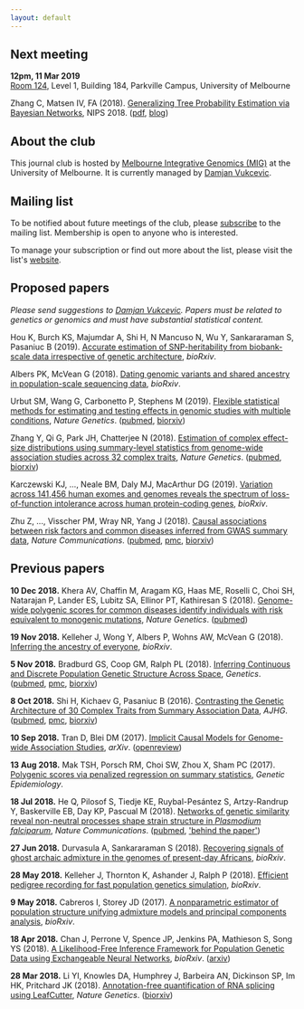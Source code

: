 ```yaml
---
layout: default
---
```



## Next meeting

**12pm, 11 Mar 2019**  
[Room 124](https://maps.unimelb.edu.au/parkville/building/184/124), Level 1,
Building 184, Parkville Campus, University of Melbourne

Zhang C, Matsen IV, FA (2018).  [Generalizing Tree Probability Estimation via Bayesian Networks](https://papers.nips.cc/paper/7418-generalizing-tree-probability-estimation-via-bayesian-networks), NIPS 2018. ([pdf](https://papers.nips.cc/paper/7418-generalizing-tree-probability-estimation-via-bayesian-networks.pdf), [blog](https://matsen.fredhutch.org/general/2018/12/05/sbn.html))


## About the club

This journal club is hosted by [Melbourne Integrative Genomics
(MIG)](http://research.unimelb.edu.au/integrative-genomics) at the University
of Melbourne.  It is currently managed by [Damjan
Vukcevic](http://research.unimelb.edu.au/integrative-genomics/research/statistical-genetics-vukcevic).


## Mailing list

To be notified about future meetings of the club, please
[subscribe](https://lists.unimelb.edu.au/subscribe/statgen) to the mailing
list.  Membership is open to anyone who is interested.

To manage your subscription or find out more about the list, please visit the
list's [website](https://lists.unimelb.edu.au/info/statgen).


## Proposed papers

*Please send suggestions to
[Damjan Vukcevic](mailto:damjan.vukcevic@unimelb.edu.au).
Papers must be related to genetics or genomics and must have substantial
statistical content.*


Hou K, Burch KS, Majumdar A, Shi H, N Mancuso N, Wu Y, Sankararaman S, Pasaniuc
B (2019).  [Accurate estimation of SNP-heritability from biobank-scale data
irrespective of genetic architecture](https://doi.org/10.1101/526855),
*bioRxiv*.

Albers PK, McVean G (2018).  [Dating genomic variants and shared ancestry in
population-scale sequencing data](https://doi.org/10.1101/416610), *bioRxiv*.

Urbut SM, Wang G, Carbonetto P, Stephens M (2019).  [Flexible statistical
methods for estimating and testing effects in genomic studies with multiple
conditions](https://doi.org/10.1038/s41588-018-0268-8), *Nature Genetics*.
([pubmed](https://www.ncbi.nlm.nih.gov/pubmed/30478440),
[biorxiv](https://doi.org/10.1101/096552))

Zhang Y, Qi G, Park JH, Chatterjee N (2018).  [Estimation of complex
effect-size distributions using summary-level statistics from genome-wide
association studies across 32 complex
traits](https://doi.org/10.1038/s41588-018-0193-x), *Nature Genetics*.
([pubmed](https://www.ncbi.nlm.nih.gov/pubmed/30104760),
[biorxiv](https://doi.org/10.1101/175406))

Karczewski KJ, ..., Neale BM, Daly MJ, MacArthur DG (2019).  [Variation across
141,456 human exomes and genomes reveals the spectrum of loss-of-function
intolerance across human protein-coding genes](https://doi.org/10.1101/531210),
*bioRxiv*.

Zhu Z, ...,  Visscher PM, Wray NR, Yang J (2018).  [Causal associations between
risk factors and common diseases inferred from GWAS summary
data](https://doi.org/10.1038/s41467-017-02317-2), *Nature Communications*.
([pubmed](https://www.ncbi.nlm.nih.gov/pubmed/29335400),
[pmc](https://www.ncbi.nlm.nih.gov/pmc/articles/PMC5768719/),
[biorxiv](https://doi.org/10.1101/168674))


## Previous papers

**10 Dec 2018.**  Khera AV, Chaffin M, Aragam KG, Haas ME, Roselli C, Choi SH,
Natarajan P, Lander ES, Lubitz SA, Ellinor PT, Kathiresan S (2018).
[Genome-wide polygenic scores for common diseases identify individuals with
risk equivalent to monogenic
mutations](https://doi.org/10.1038/s41588-018-0183-z), *Nature Genetics*.
([pubmed](https://www.ncbi.nlm.nih.gov/pubmed/30104762))

**19 Nov 2018.**  Kelleher J, Wong Y, Albers P, Wohns AW, McVean G (2018).
[Inferring the ancestry of everyone](https://doi.org/10.1101/458067),
*bioRxiv*.

**5 Nov 2018.**  Bradburd GS, Coop GM, Ralph PL (2018).  [Inferring Continuous
and Discrete Population Genetic Structure Across
Space](https://doi.org/10.1534/genetics.118.301333), *Genetics*.
([pubmed](https://www.ncbi.nlm.nih.gov/pubmed/30026187),
[pmc](https://www.ncbi.nlm.nih.gov/pmc/articles/PMC6116973/),
[biorxiv](https://doi.org/10.1101/189688))

**8 Oct 2018.**  Shi H, Kichaev G, Pasaniuc B (2016).  [Contrasting the Genetic
Architecture of 30 Complex Traits from Summary Association
Data](https://doi.org/10.1016/j.ajhg.2016.05.013), *AJHG*.
([pubmed](https://www.ncbi.nlm.nih.gov/pubmed/27346688),
[pmc](https://www.ncbi.nlm.nih.gov/pmc/articles/PMC5005444/),
[biorxiv](https://doi.org/10.1101/035907))

**10 Sep 2018.**  Tran D, Blei DM (2017).  [Implicit Causal Models for
Genome-wide Association Studies](https://arxiv.org/abs/1710.10742), *arXiv*.
([openreview](https://openreview.net/forum?id=SyELrEeAb))

**13 Aug 2018.**  Mak TSH, Porsch RM, Choi SW, Zhou X, Sham PC (2017).
[Polygenic scores via penalized regression on summary
statistics](https://doi.org/10.1002/gepi.22050), *Genetic Epidemiology*.

**18 Jul 2018.**  He Q, Pilosof S, Tiedje KE, Ruybal-Pesántez S, Artzy-Randrup
Y, Baskerville EB, Day KP, Pascual M (2018).  [Networks of genetic similarity
reveal non-neutral processes shape strain structure in *Plasmodium
falciparum*](https://doi.org/10.1038/s41467-018-04219-3), *Nature
Communications*. ([pubmed](https://www.ncbi.nlm.nih.gov/pubmed/29739937),
['behind the
paper'](https://naturemicrobiologycommunity.nature.com/users/108152-qixin-he/posts/32988-why-a-diverse-approach-is-needed-to-tackle-a-hyperdiverse-malaria-antigen-system))

**27 Jun 2018.**  Durvasula A, Sankararaman S (2018).  [Recovering signals of
ghost archaic admixture in the genomes of present-day
Africans](https://doi.org/10.1101/285734), *bioRxiv*.

**28 May 2018.**  Kelleher J, Thornton K, Ashander J, Ralph P (2018).
[Efficient pedigree recording for fast population genetics
simulation](https://doi.org/10.1101/248500), *bioRxiv*.

**9 May 2018.**  Cabreros I, Storey JD (2017).  [A nonparametric estimator of
population structure unifying admixture models and principal components
analysis](https://doi.org/10.1101/240812), *bioRxiv*.

**18 Apr 2018.**  Chan J, Perrone V, Spence JP, Jenkins PA, Mathieson S, Song
YS (2018).  [A Likelihood-Free Inference Framework for Population Genetic Data
using Exchangeable Neural Networks](https://doi.org/10.1101/267211 ),
*bioRxiv*. ([arxiv](https://arxiv.org/abs/1802.06153))

**28 Mar 2018.**  Li YI, Knowles DA, Humphrey J, Barbeira AN, Dickinson SP, Im
HK, Pritchard JK (2018).  [Annotation-free quantification of RNA splicing using
LeafCutter](https://dx.doi.org/10.1038/s41588-017-0004-9), *Nature Genetics*.
([biorxiv](https://doi.org/10.1101/044107))
